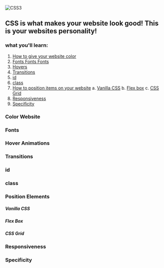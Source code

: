 <img alt="CSS3" src="https://img.shields.io/badge/css3%20-%231572B6.svg?&style=for-the-badge&logo=css3&logoColor=white"/>

## CSS is what makes your website look good! This is your websites personality!

### what you'll learn:

1. [How to give your website color](#color-website)
2. [Fonts Fonts Fonts](#fonts)
3. [Hovers](#hover-animations)
4. [Transitions](#transitions)
5. [id](#id)
6. [class](#class)
7. [How to position items on your website](#position-elements)
   a. [Vanilla CSS](#vanilla-css)
   b. [Flex box](#flex-box)
   c. [CSS Grid](#css-grid)
8. [Responsiveness](#responsiveness)
9. [Specificity](#specificity)

### Color Website

### Fonts

### Hover Animations

### Transitions

### id

### class

### Position Elements

##### Vanilla CSS

##### Flex Box

##### CSS Grid

### Responsiveness

### Specificity

